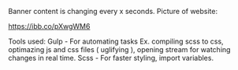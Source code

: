 Banner content is changing every x seconds.
Picture of website:

https://ibb.co/pXwgWM6

Tools used:
  Gulp - For automating tasks Ex. compiling scss to css, optimazing js and css files ( uglifying ), opening stream for watching changes in real time.
  Scss - For faster styling, import variables.
